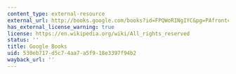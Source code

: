 ```yaml
---
content_type: external-resource
external_url: http://books.google.com/books?id=FPQWoRINgIYC&pg=PAfrontcover
has_external_license_warning: true
license: https://en.wikipedia.org/wiki/All_rights_reserved
status: ''
title: Google Books
uid: 530eb717-d5c7-4aa7-a5f9-18e3397f94b2
wayback_url: ''
---
```

